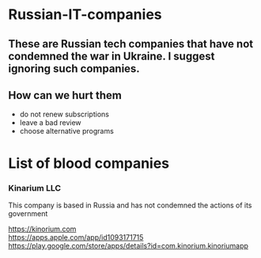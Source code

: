 # Russian-IT-companies

## These are Russian tech companies that have not condemned the war in Ukraine. I suggest ignoring such companies.

## How can we hurt them
- do not renew subscriptions
- leave a bad review
- choose alternative programs 


# List of blood companies

### Kinarium LLC
This company is based in Russia and has not condemned the actions of its government

https://kinorium.com  
https://apps.apple.com/app/id1093171715   
https://play.google.com/store/apps/details?id=com.kinorium.kinoriumapp 
